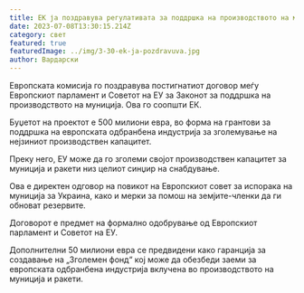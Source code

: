 ```yaml
---
title: ЕК ја поздравува регулативата за поддршка на производството на муниција
date: 2023-07-08T13:30:15.214Z
category: свет
featured: true
featuredImage: ../img/3-30-ek-ja-pozdravuva.jpg
author: Вардарски
---
```

Европската комисија го поздравува постигнатиот договор меѓу Европскиот парламент и Советот на ЕУ за Законот за поддршка на производството на муниција. Ова го соопшти ЕК.

Буџетот на проектот е 500 милиони евра, во форма на грантови за поддршка на европската одбранбена индустрија за зголемување на нејзиниот производствен капацитет.

Преку него, ЕУ може да го зголеми својот производствен капацитет за муниција и ракети низ целиот синџир на снабдување.

Ова е директен одговор на повикот на Европскиот совет за испорака на муниција за Украина, како и мерки за помош на земјите-членки да ги обноват резервите.

Договорот е предмет на формално одобрување од Европскиот парламент и Советот на ЕУ.

Дополнителни 50 милиони евра се предвидени како гаранција за создавање на „Зголемен фонд“ кој може да обезбеди заеми за европската одбранбена индустрија вклучена во производството на муниција и ракети.